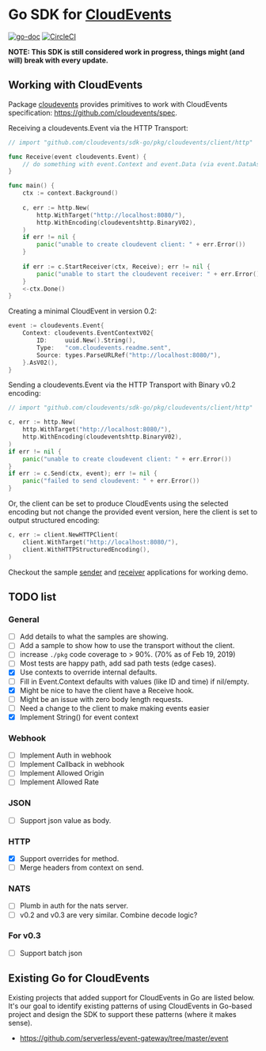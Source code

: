 # Go SDK for [CloudEvents](https://github.com/cloudevents/spec)

[![go-doc](https://godoc.org/github.com/cloudevents/sdk-go?status.svg)](https://godoc.org/github.com/cloudevents/sdk-go)
[![CircleCI](https://circleci.com/gh/cloudevents/sdk-go.svg?style=svg)](https://circleci.com/gh/cloudevents/sdk-go)

**NOTE: This SDK is still considered work in progress, things might (and will)
break with every update.**

## Working with CloudEvents

Package [cloudevents](./pkg/cloudevents) provides primitives to work with
CloudEvents specification: https://github.com/cloudevents/spec.

Receiving a cloudevents.Event via the HTTP Transport:

```go
// import "github.com/cloudevents/sdk-go/pkg/cloudevents/client/http"

func Receive(event cloudevents.Event) {
	// do something with event.Context and event.Data (via event.DataAs(foo)
}

func main() {
	ctx := context.Background()
	
	c, err := http.New(
    	http.WithTarget("http://localhost:8080/"),
    	http.WithEncoding(cloudeventshttp.BinaryV02),
    )
    if err != nil {
    	panic("unable to create cloudevent client: " + err.Error())
    }
	
	if err := c.StartReceiver(ctx, Receive); err != nil {
		panic("unable to start the cloudevent receiver: " + err.Error())
	}
	<-ctx.Done()
}
```

Creating a minimal CloudEvent in version 0.2:

```go
event := cloudevents.Event{
    Context: cloudevents.EventContextV02{
        ID:     uuid.New().String(),
        Type:   "com.cloudevents.readme.sent",
        Source: types.ParseURLRef("http://localhost:8080/"),
    }.AsV02(),
}
```

Sending a cloudevents.Event via the HTTP Transport with Binary v0.2 encoding:

```go
// import "github.com/cloudevents/sdk-go/pkg/cloudevents/client/http"

c, err := http.New(
	http.WithTarget("http://localhost:8080/"),
	http.WithEncoding(cloudeventshttp.BinaryV02),
)
if err != nil {
	panic("unable to create cloudevent client: " + err.Error())
}
if err := c.Send(ctx, event); err != nil {
	panic("failed to send cloudevent: " + err.Error())
}
```

Or, the client can be set to produce CloudEvents using the selected encoding but
not change the provided event version, here the client is set to output
structured encoding:

```go
c, err := client.NewHTTPClient(
	client.WithTarget("http://localhost:8080/"),
	client.WithHTTPStructuredEncoding(),
)
```

Checkout the sample [sender](./cmd/samples/http/sender) and
[receiver](./cmd/samples/http/receiver) applications for working demo.

## TODO list

### General

- [ ] Add details to what the samples are showing.
- [ ] Add a sample to show how to use the transport without the client.
- [ ] increase `./pkg` code coverage to > 90%. (70% as of Feb 19, 2019)
- [ ] Most tests are happy path, add sad path tests (edge cases).
- [x] Use contexts to override internal defaults.
- [ ] Fill in Event.Context defaults with values (like ID and time) if
      nil/empty.
- [x] Might be nice to have the client have a Receive hook.
- [ ] Might be an issue with zero body length requests.
- [ ] Need a change to the client to make making events easier
- [x] Implement String() for event context

### Webhook

- [ ] Implement Auth in webhook
- [ ] Implement Callback in webhook
- [ ] Implement Allowed Origin
- [ ] Implement Allowed Rate

### JSON

- [ ] Support json value as body.

### HTTP

- [x] Support overrides for method.
- [ ] Merge headers from context on send.

### NATS

- [ ] Plumb in auth for the nats server.
- [ ] v0.2 and v0.3 are very similar. Combine decode logic?

### For v0.3

- [ ] Support batch json

## Existing Go for CloudEvents

Existing projects that added support for CloudEvents in Go are listed below.
It's our goal to identify existing patterns of using CloudEvents in Go-based
project and design the SDK to support these patterns (where it makes sense).

- https://github.com/serverless/event-gateway/tree/master/event
